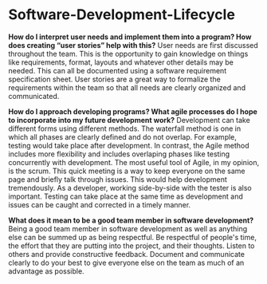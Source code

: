 # Software-Development-Lifecycle

**How do I interpret user needs and implement them into a program? How does creating “user stories” help with this?**
User needs are first discussed throughout the team. This is the opportunity to gain knowledge on things like requirements, format, layouts and whatever other details may be needed. This can all be documented using a software requirement specification sheet. User stories are a great way to formalize the requirements within the team so that all needs are clearly organized and communicated.

**How do I approach developing programs? What agile processes do I hope to incorporate into my future development work?**
Development can take different forms using different methods. The waterfall method is one in which all phases are clearly defined and do not overlap. For example, testing would take place after development. In contrast, the Agile method includes more flexibility and includes overlaping phases like testing concurrently with development. The most useful tool of Agile, in my opinion, is the scrum. This quick meeting is a way to keep everyone on the same page and briefly talk through issues. This would help development tremendously. As a developer, working side-by-side with the tester is also important. Testing can take place at the same time as development and issues can be caught and corrected in a timely manner.

**What does it mean to be a good team member in software development?**
Being a good team member in software development as well as anything else can be summed up as being respectful. Be respectful of people's time, the effort that they are putting into the project, and their thoughts. Listen to others and provide constructive feedback. Document and communicate clearly to do your best to give everyone else on the team as much of an advantage as possible.
